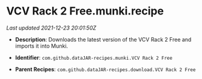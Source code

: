 # VCV Rack 2 Free.munki.recipe

_Last updated 2021-12-23 20:01:50Z_

- **Description**: Downloads the latest version of the VCV Rack 2 Free and imports it into Munki.

- **Identifier**: `com.github.dataJAR-recipes.munki.VCV Rack 2 Free`

- **Parent Recipes**: `com.github.dataJAR-recipes.download.VCV Rack 2 Free`
